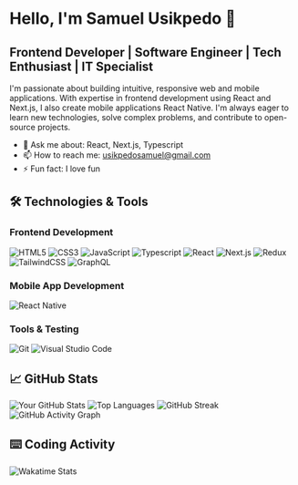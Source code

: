 # Hello, I'm Samuel Usikpedo 👋

## Frontend Developer | Software Engineer | Tech Enthusiast | IT Specialist

I'm passionate about building intuitive, responsive web and mobile applications. With expertise in frontend development using React and Next.js, I also create mobile applications React Native. I'm always eager to learn new technologies, solve complex problems, and contribute to open-source projects.


- 💬 Ask me about: React, Next.js, Typescript
- 📫 How to reach me: usikpedosamuel@gmail.com
- ⚡ Fun fact: I love fun

## 🛠️ Technologies & Tools

### **Frontend Development**
![HTML5](https://img.shields.io/badge/HTML5-E34F26?style=for-the-badge&logo=html5&logoColor=white)
![CSS3](https://img.shields.io/badge/CSS3-1572B6?style=for-the-badge&logo=css3&logoColor=white)
![JavaScript](https://img.shields.io/badge/JavaScript-323330?style=for-the-badge&logo=javascript&logoColor=F7DF1E)
![Typescript](https://img.shields.io/badge/TypeScript-007ACC?style=for-the-badge&logo=typescript&logoColor=white)
![React](https://img.shields.io/badge/React-20232A?style=for-the-badge&logo=react&logoColor=61DAFB)
![Next.js](https://img.shields.io/badge/Next.js-000000?style=for-the-badge&logo=nextdotjs&logoColor=white)
![Redux](https://img.shields.io/badge/Redux-764ABC?style=for-the-badge&logo=redux&logoColor=white)
![TailwindCSS](https://img.shields.io/badge/Tailwind_CSS-38B2AC?style=for-the-badge&logo=tailwind-css&logoColor=white)
![GraphQL](https://img.shields.io/badge/GraphQL-E10098?style=for-the-badge&logo=graphql&logoColor=white)


### **Mobile App Development**
![React Native](https://img.shields.io/badge/React_Native-20232A?style=for-the-badge&logo=react&logoColor=61DAFB)


### **Tools & Testing**
![Git](https://img.shields.io/badge/Git-F05032?style=for-the-badge&logo=git&logoColor=white)
![Visual Studio Code](https://img.shields.io/badge/VS_Code-0078d7?style=for-the-badge&logo=visual-studio-code&logoColor=white)


## 📈 GitHub Stats
![Your GitHub Stats](https://github-readme-stats.vercel.app/api?username=kingsamito&show_icons=true&theme=radical)
![Top Languages](https://github-readme-stats.vercel.app/api/top-langs/?username=kingsamito&layout=compact&theme=radical)
![GitHub Streak](https://github-readme-streak-stats.herokuapp.com/?user=kingsamito&theme=radical)
![GitHub Activity Graph](https://activity-graph.herokuapp.com/graph?kingsamito=yourusername&theme=redical)


## ⌨️ Coding Activity
![Wakatime Stats](https://github-readme-stats.vercel.app/api/wakatime?username=kingsamito)




